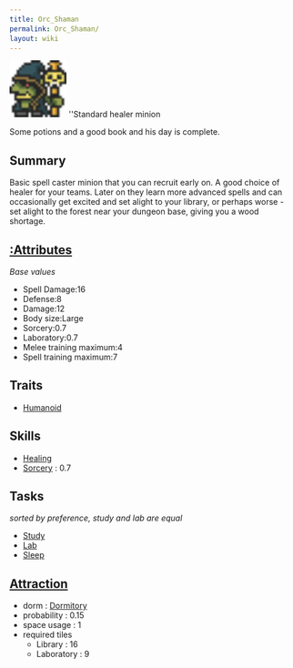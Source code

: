 ```yaml
---
title: Orc_Shaman
permalink: Orc_Shaman/
layout: wiki
---
```


<img src="orcshaman.png" title="fig:orcshaman.png" alt="orcshaman.png" width="100" />
''Standard healer minion

Some potions and a good book and his day is complete.

Summary
-------

Basic spell caster minion that you can recruit early on. A good choice
of healer for your teams. Later on they learn more advanced spells and
can occasionally get excited and set alight to your library, or perhaps
worse - set alight to the forest near your dungeon base, giving you a
wood shortage.

[:Attributes](:Attributes "wikilink")
-------------------------------------

*Base values*

-   Spell Damage:16
-   Defense:8
-   Damage:12
-   Body size:Large
-   Sorcery:0.7
-   Laboratory:0.7
-   Melee training maximum:4
-   Spell training maximum:7

Traits
------

-   [Humanoid](:Traits#Humanoid "wikilink")

Skills
------

-   [Healing](:Skills#Healing "wikilink")
-   [Sorcery](:Skills#Sorcery "wikilink") : 0.7

Tasks
-----

*sorted by preference, study and lab are equal*

-   [Study](:Library "wikilink")
-   [Lab](:Laboratory "wikilink")
-   [Sleep](:Dormitory "wikilink")

[Attraction](:Immigration "wikilink")
-------------------------------------

-   dorm : [Dormitory](/keeperrl_wiki/Dormitory "wikilink")
-   probability : 0.15
-   space usage : 1
-   required tiles
    -   Library : 16
    -   Laboratory : 9

